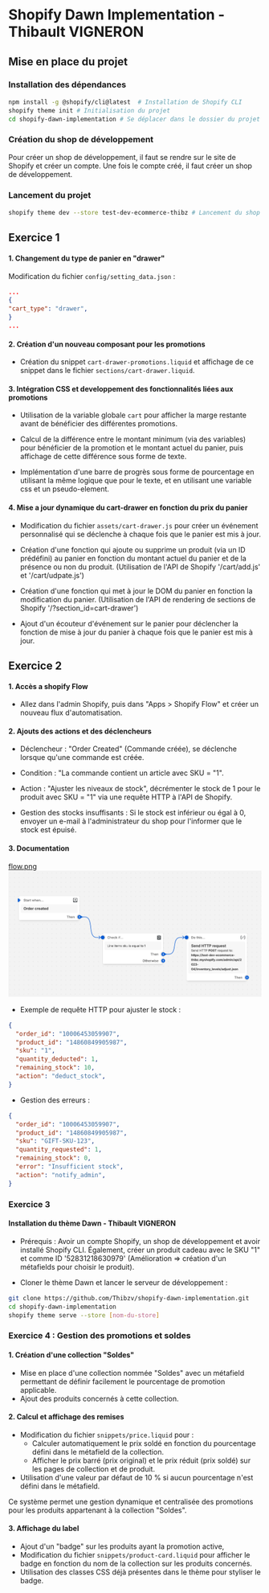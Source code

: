 # Shopify Dawn Implementation - Thibault VIGNERON

## Mise en place du projet

### Installation des dépendances

```bash
npm install -g @shopify/cli@latest  # Installation de Shopify CLI
shopify theme init # Initialisation du projet
cd shopify-dawn-implementation # Se déplacer dans le dossier du projet
```

### Création du shop de développement

Pour créer un shop de développement, il faut se rendre sur le site de Shopify et créer un compte. Une fois le compte créé, il faut créer un shop de développement.

### Lancement du projet

```bash
shopify theme dev --store test-dev-ecommerce-thibz # Lancement du shop de développement
```

## Exercice 1

#### 1. Changement du type de panier en "drawer"

Modification du fichier `config/setting_data.json` :

```json
...
{
"cart_type": "drawer",
}
...
```

#### 2. Création d'un nouveau composant pour les promotions

- Création du snippet `cart-drawer-promotions.liquid` et affichage de ce snippet dans le fichier `sections/cart-drawer.liquid`. 


#### 3. Intégration CSS et developpement des fonctionnalités liées aux promotions

- Utilisation de la variable globale `cart` pour afficher la marge restante avant de bénéficier des différentes promotions. 

- Calcul de la différence entre le montant minimum (via des variables) pour bénéficier de la promotion et le montant actuel du panier, puis affichage de cette différence sous forme de texte. 

- Implémentation d'une barre de progrès sous forme de pourcentage en utilisant la même logique que pour le texte, et en utilisant une variable css et un pseudo-element.


#### 4. Mise a jour dynamique du cart-drawer en fonction du prix du panier

- Modification du fichier `assets/cart-drawer.js` pour créer un événement personnalisé qui se déclenche à chaque fois que le panier est mis à jour.

- Création d'une fonction qui ajoute ou supprime un produit (via un ID prédéfini) au panier en fonction du montant actuel du panier et de la présence ou non du produit. (Utilisation de l'API de Shopify '/cart/add.js' et '/cart/udpate.js')

- Création d'une fonction qui met à jour le DOM du panier en fonction la modification du panier. (Utilisation de l'API de rendering de sections de Shopify '/?section_id=cart-drawer')

- Ajout d'un écouteur d'événement sur le panier pour déclencher la fonction de mise à jour du panier à chaque fois que le panier est mis à jour.

## Exercice 2

#### 1. Accès a shopify Flow
- Allez dans l'admin Shopify, puis dans "Apps > Shopify Flow" et créer un nouveau flux d'automatisation.

#### 2. Ajouts des actions et des déclencheurs
- Déclencheur : "Order Created" (Commande créée), se déclenche lorsque qu'une commande est créée.
- Condition : "La commande contient un article avec SKU = "1".
- Action : "Ajuster les niveaux de stock", décrémenter le stock de 1 pour le produit avec SKU = "1" via une requête HTTP à l'API de Shopify.

- Gestion des stocks insuffisants : Si le stock est inférieur ou égal à 0, envoyer un e-mail à l'administrateur du shop pour l'informer que le stock est épuisé.

#### 3. Documentation

[flow.png](shopifyFlow/flow.png)
![flow](shopifyFlow/flow.png)


- Exemple de requête HTTP pour ajuster le stock :

```json
{
  "order_id": "10006453059907",
  "product_id": "14860849905987",
  "sku": "1",
  "quantity_deducted": 1,
  "remaining_stock": 10,
  "action": "deduct_stock",
}
```

- Gestion des erreurs :

```json
{
  "order_id": "10006453059907",
  "product_id": "14860849905987",
  "sku": "GIFT-SKU-123",
  "quantity_requested": 1,
  "remaining_stock": 0,
  "error": "Insufficient stock",
  "action": "notify_admin",
}
```

### Exercice 3

#### Installation du thème Dawn - Thibault VIGNERON

- Prérequis : Avoir un compte Shopify, un shop de développement et avoir installé Shopify CLI. Également, créer un produit cadeau avec le SKU "1" et comme ID '52831218630979' (Amélioration => création d'un métafields pour choisir le produit).

- Cloner le thème Dawn et lancer le serveur de développement :

```bash
git clone https://github.com/Thibzv/shopify-dawn-implementation.git
cd shopify-dawn-implementation
shopify theme serve --store [nom-du-store]
```

### Exercice 4 : Gestion des promotions et soldes

#### 1. Création d'une collection "Soldes"
- Mise en place d'une collection nommée "Soldes" avec un métafield permettant de définir facilement le pourcentage de promotion applicable.
- Ajout des produits concernés à cette collection.

#### 2. Calcul et affichage des remises
- Modification du fichier `snippets/price.liquid` pour :
  - Calculer automatiquement le prix soldé en fonction du pourcentage défini dans le métafield de la collection.
  - Afficher le prix barré (prix original) et le prix réduit (prix soldé) sur les pages de collection et de produit.
- Utilisation d'une valeur par défaut de 10 % si aucun pourcentage n'est défini dans le métafield.

Ce système permet une gestion dynamique et centralisée des promotions pour les produits appartenant à la collection "Soldes".

#### 3. Affichage du label 
- Ajout d'un "badge" sur les produits ayant la promotion active,
- Modification du fichier `snippets/product-card.liquid` pour afficher le badge en fonction du nom de la collection sur les produits concernés.
- Utilisation des classes CSS déjà présentes dans le thème pour styliser le badge.